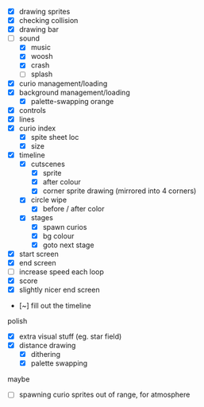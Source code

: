 * [x] drawing sprites
* [x] checking collision
* [x] drawing bar
* [ ] sound
	* [x] music
	* [x] woosh
	* [x] crash
	* [ ] splash
* [x] curio management/loading
* [x] background management/loading
	* [x] palette-swapping orange
* [x] controls
* [x] lines
* [x] curio index
	* [x] spite sheet loc
	* [x] size
* [x] timeline
	* [x] cutscenes
		* [x] sprite
		* [x] after colour
		* [x] corner sprite drawing (mirrored into 4 corners)
	* [x] circle wipe
		* [x] before / after color
	* [x] stages
		* [x] spawn curios
		* [x] bg colour
		* [x] goto next stage
* [x] start screen
* [x] end screen
* [ ] increase speed each loop
* [x] score
* [x] slightly nicer end screen
* [~] fill out the timeline

polish

* [x] extra visual stuff (eg. star field)
* [x] distance drawing
	* [x] dithering
	* [x] palette swapping

maybe

* [ ] spawning curio sprites out of range, for atmosphere